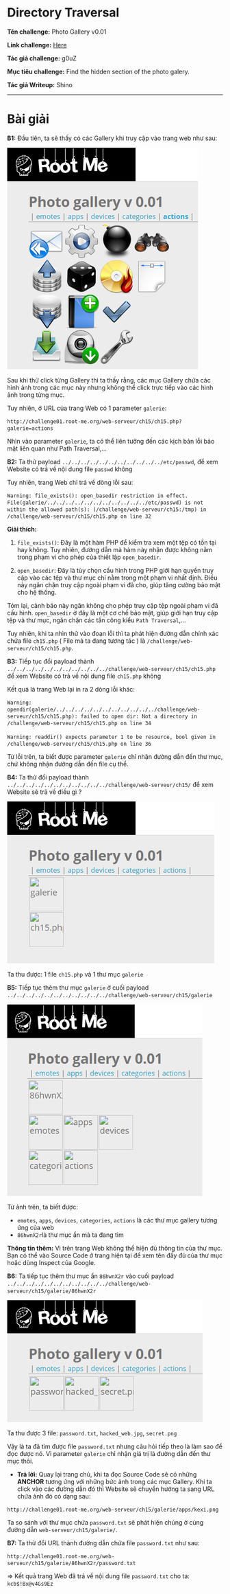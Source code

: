 # Directory Traversal

**Tên challenge:**  Photo Gallery v0.01

**Link challenge:** [Here](https://www.root-me.org/en/Challenges/Web-Server/Directory-traversal)

**Tác giả challenge:** g0uZ

**Mục tiêu challenge:** Find the hidden section of the photo galery.

**Tác giả Writeup:** Shino

---

# Bài giải

**B1:** Đầu tiên, ta sẽ thấy có các Gallery khi truy cập vào trang web như sau:
	
![alt text](./images/image-5.png)

Sau khi thử click từng Gallery thì ta thấy rằng, các mục Gallery chứa các hình ảnh trong các mục này nhưng không thể click trực tiếp vào các hình ảnh trong từng mục.

Tuy nhiên, ở URL của trang Web có 1 parameter `galerie`:

```
http://challenge01.root-me.org/web-serveur/ch15/ch15.php?galerie=actions
```

Nhìn vào parameter `galerie`, ta có thể liên tưởng đến các kịch bản lỗi bảo mật liên quan như Path Traversal,...

**B2:** Ta thử payload `../../../../../../../../../../../etc/passwd`, để xem Website có trả về nội dung file `passwd` không

Tuy nhiên, trang Web chỉ trả về dòng lỗi sau:
```
Warning: file_exists(): open_basedir restriction in effect. File(galerie/../../../../../../../../../../../etc/passwd) is not within the allowed path(s): (/challenge/web-serveur/ch15:/tmp) in /challenge/web-serveur/ch15/ch15.php on line 32
```
**Giải thích:**
1. `file_exists()`: Đây là một hàm PHP để kiểm tra xem một tệp có tồn tại hay không. Tuy nhiên, đường dẫn mà hàm này nhận được không nằm trong phạm vi cho phép của thiết lập `open_basedir`.

2. `open_basedir`: Đây là tùy chọn cấu hình trong PHP giới hạn quyền truy cập vào các tệp và thư mục chỉ nằm trong một phạm vi nhất định. Điều này ngăn chặn truy cập ngoài phạm vi đã cho, giúp tăng cường bảo mật cho hệ thống.

Tóm lại, cảnh báo này ngăn không cho phép truy cập tệp ngoài phạm vi đã cấu hình. `open_basedir` ở đây là một cơ chế bảo mật, giúp giới hạn truy cập tệp và thư mục, ngăn chặn các tấn công kiểu `Path Traversal`,...

Tuy nhiên, khi ta nhìn thử vào đoạn lỗi thì ta phát hiện đường dẫn chính xác chứa file `ch15.php` ( File mà ta đang tương tác ) là `/challenge/web-serveur/ch15/ch15.php`.

**B3:** Tiếp tục đổi payload thành `../../../../../../../../../../../challenge/web-serveur/ch15/ch15.php` để xem Website có trả về nội dung file `ch15.php` không

Kết quả là trang Web lại in ra 2 dòng lỗi khác:
```
Warning: opendir(galerie/../../../../../../../../../../../challenge/web-serveur/ch15/ch15.php): failed to open dir: Not a directory in /challenge/web-serveur/ch15/ch15.php on line 34

Warning: readdir() expects parameter 1 to be resource, bool given in /challenge/web-serveur/ch15/ch15.php on line 36
```

Từ lỗi trên, ta biết được parameter `galerie` chỉ nhận đường dẫn đến thư mục, chứ không nhận đường dẫn đến file cụ thể.

**B4:** Ta thử đổi payload thành `../../../../../../../../../../../challenge/web-serveur/ch15/` để xem Website sẽ trả về điều gì ?

![alt text](./images/image-1.png)

Ta thu được: 1 file `ch15.php` và 1 thư mục `galerie`

**B5:** Tiếp tục thêm thư mục `galerie` ở cuối payload `../../../../../../../../../../../challenge/web-serveur/ch15/galerie`

![alt text](./images/image-2.png)

Từ ảnh trên, ta biết được:
* `emotes`, `apps`, `devices`, `categories`, `actions` là các thư mục gallery tương ứng của web
* `86hwnX2r`là thư mục ẩn mà ta đang tìm

**Thông tin thêm:** Vì trên trang Web không thể hiện đủ thông tin của thư mục. Bạn có thể vào Source Code ở trang hiện tại để xem tên đầy đủ của thư mục hoặc dùng Inspect của Google.

**B6:** Ta tiếp tục thêm thư mục ẩn `86hwnX2r` vào cuối payload `../../../../../../../../../../../challenge/web-serveur/ch15/galerie/86hwnX2r`

![alt text](./images/image-3.png)

Ta thu được 3 file: `password.txt`, `hacked_web.jpg`, `secret.png`

Vậy là ta đã tìm được file `password.txt` nhưng câu hỏi tiếp theo là làm sao để đọc được nó. Vì parameter `galerie` chỉ nhận giá trị là đường dẫn đến thư mục thôi.

* **Trả lời:** Quay lại trang chủ, khi ta đọc Source Code sẽ có những **ANCHOR** tương ứng với những bức ảnh trong các mục Gallery. Khi ta click vào các đường dẫn đó thì Website sẽ chuyển hướng ta sang URL chứa ảnh đó có dạng sau:
```
http://challenge01.root-me.org/web-serveur/ch15/galerie/apps/kexi.png
```

Ta so sánh với thư mục chứa `password.txt` sẽ phát hiện chúng ở cùng đường dẫn `web-serveur/ch15/galerie/`.

**B7:** Ta thử đổi URL thành đường dẫn chứa file `password.txt` như sau:
```
http://challenge01.root-me.org/web-serveur/ch15/galerie/86hwnX2r/password.txt
```

=> Kết quả trang Web đã trả về nội dung file `password.txt` cho ta: `kcb$!Bx@v4Gs9Ez `

